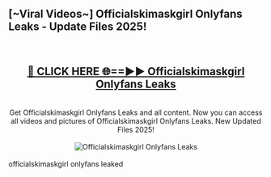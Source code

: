 <h2>[~Viral Videos~] Officialskimaskgirl Onlyfans Leaks - Update Files 2025!</h2>
<br>
<div align="center">
<h2><a href="https://betterlinks.top/A2PfLJ" rel="nofollow">🔴 CLICK HERE 🌐==►► Officialskimaskgirl Onlyfans Leaks</a></h2>
<br>
Get Officialskimaskgirl Onlyfans Leaks and all content. Now you can access all videos and pictures of Officialskimaskgirl Onlyfans Leaks. New Updated Files 2025!
<br>
<br>
<a href="https://betterlinks.top/A2PfLJ" rel="nofollow" data-target="animated-image.originalLink"><img src="https://i.ibb.co.com/WyWwxjT/player-gif2.gif" alt="Officialskimaskgirl Onlyfans Leaks" style="max-width: 100%; display: inline-block;" data-target="animated-image.originalImage"></a>
</div>
<br>
officialskimaskgirl onlyfans leaked